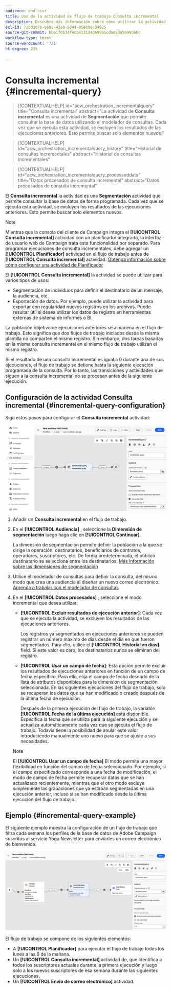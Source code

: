```yaml
---
audience: end-user
title: Uso de la actividad de flujo de trabajo Consulta incremental
description: Descubra más información sobre cómo utilizar la actividad del flujo de trabajo Consulta incremental
exl-id: 72bd307b-eba2-42a0-9744-05e089c34925
source-git-commit: bb61fdb34fecb4131d4069965cda8a3a5099b6bc
workflow-type: tm+mt
source-wordcount: '751'
ht-degree: 23%

---
```


# Consulta incremental {#incremental-query}



>[!CONTEXTUALHELP]
>id="acw_orchestration_incrementalquery"
>title="Consulta incremental"
>abstract="La actividad de **Consulta incremental** es una actividad de **Segmentación** que permite consultar la base de datos utilizando el modelador de consultas. Cada vez que se ejecuta esta actividad, se excluyen los resultados de las ejecuciones anteriores. Esto permite buscar solo elementos nuevos."

>[!CONTEXTUALHELP]
>id="acw_orchestration_incrementalquery_history"
>title="Historial de consultas incrementales"
>abstract="Historial de consultas incrementales"

>[!CONTEXTUALHELP]
>id="acw_orchestration_incrementalquery_processeddata"
>title="Datos procesados de consulta incremental"
>abstract="Datos procesados de consulta incremental"

El **Consulta incremental** la actividad es una **Segmentación** actividad que permite consultar la base de datos de forma programada. Cada vez que se ejecuta esta actividad, se excluyen los resultados de las ejecuciones anteriores. Esto permite buscar solo elementos nuevos.

>[!NOTE]
>
>Mientras que la consola del cliente de Campaign integra el **[!UICONTROL Consulta incremental]** actividad con un planificador integrado, la interfaz de usuario web de Campaign trata esta funcionalidad por separado. Para programar ejecuciones de consulta incrementales, debe agregar un **[!UICONTROL Planificador]** actividad en el flujo de trabajo antes de **[!UICONTROL Consulta incremental]** actividad. [Obtenga información sobre cómo configurar una actividad de Planificador](scheduler.md)

El **[!UICONTROL Consulta incremental]** la actividad se puede utilizar para varios tipos de usos:

* Segmentación de individuos para definir el destinatario de un mensaje, la audiencia, etc.
* Exportación de datos. Por ejemplo, puede utilizar la actividad para exportar con regularidad nuevos registros en los archivos. Puede resultar útil si desea utilizar los datos de registro en herramientas externas de sistema de informes o BI.

La población objetivo de ejecuciones anteriores se almacena en el flujo de trabajo. Esto significa que dos flujos de trabajo iniciados desde la misma plantilla no comparten el mismo registro. Sin embargo, dos tareas basadas en la misma consulta incremental en el mismo flujo de trabajo utilizan el mismo registro.

Si el resultado de una consulta incremental es igual a 0 durante una de sus ejecuciones, el flujo de trabajo se detiene hasta la siguiente ejecución programada de la consulta. Por lo tanto, las transiciones y actividades que siguen a la consulta incremental no se procesan antes de la siguiente ejecución.

## Configuración de la actividad Consulta incremental {#incremental-query-configuration}

Siga estos pasos para configurar el **Consulta incremental** actividad:

![](../assets/incremental-query.png)

1. Añadir un **Consulta incremental** en el flujo de trabajo.

1. En el **[!UICONTROL Audiencia]** , seleccione la **Dimensión de segmentación** luego haga clic en **[!UICONTROL Continuar]**.

   La dimensión de segmentación permite definir la población a la que se dirige la operación: destinatarios, beneficiarios de contratos, operadores, suscriptores, etc. De forma predeterminada, el público destinatario se selecciona entre los destinatarios. [Más información sobre las dimensiones de segmentación](../../audience/about-recipients.md#targeting-dimensions)

1. Utilice el modelador de consultas para definir la consulta, del mismo modo que crea una audiencia al diseñar un nuevo correo electrónico. [Aprenda a trabajar con el modelador de consultas](../../query/query-modeler-overview.md)

1. En el **[!UICONTROL Datos procesados]** , seleccione el modo incremental que desea utilizar:

   * **[!UICONTROL Excluir resultados de ejecución anterior]**: Cada vez que se ejecuta la actividad, se excluyen los resultados de las ejecuciones anteriores.

     Los registros ya segmentados en ejecuciones anteriores se pueden registrar un número máximo de días desde el día en que fueron segmentados. Para ello, utilice el **[!UICONTROL Historial en días]** field. Si este valor es cero, los destinatarios nunca se eliminan del registro.

   * **[!UICONTROL Usar un campo de fecha]**: Esta opción permite excluir los resultados de ejecuciones anteriores en función de un campo de fecha específico. Para ello, elija el campo de fecha deseado de la lista de atributos disponibles para la dimensión de segmentación seleccionada. En las siguientes ejecuciones del flujo de trabajo, solo se recuperan los datos que se han modificado o creado después de la última fecha de ejecución.

     Después de la primera ejecución del flujo de trabajo, la variable **[!UICONTROL Fecha de la última ejecución]** está disponible. Especifica la fecha que se utiliza para la siguiente ejecución y se actualiza automáticamente cada vez que se ejecuta el flujo de trabajo. Todavía tiene la posibilidad de anular este valor introduciendo manualmente uno nuevo para que se ajuste a sus necesidades.

   >[!NOTE]
   >
   >El **[!UICONTROL Usar un campo de fecha]** El modo permite una mayor flexibilidad en función del campo de fecha seleccionado. Por ejemplo, si el campo especificado corresponde a una fecha de modificación, el modo de campo de fecha permite recuperar datos que se han actualizado recientemente, mientras que el otro modo excluye simplemente las grabaciones que ya estaban segmentadas en una ejecución anterior, incluso si se han modificado desde la última ejecución del flujo de trabajo.

## Ejemplo {#incremental-query-example}

El siguiente ejemplo muestra la configuración de un flujo de trabajo que filtra cada semana los perfiles de la base de datos de Adobe Campaign suscritos al servicio Yoga Newsletter para enviarles un correo electrónico de bienvenida.

![](../assets/incremental-query-example.png)

El flujo de trabajo se compone de los siguientes elementos:

* A **[!UICONTROL Planificador]** para ejecutar el flujo de trabajo todos los lunes a las 6 de la mañana.
* Un **[!UICONTROL Consulta incremental]** actividad de, que identifica a todos los suscriptores actuales durante la primera ejecución y luego solo a los nuevos suscriptores de esa semana durante las siguientes ejecuciones.
* Un **[!UICONTROL Envío de correo electrónico]** actividad.
